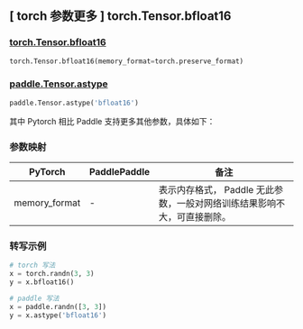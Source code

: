 ## [ torch 参数更多 ] torch.Tensor.bfloat16

### [torch.Tensor.bfloat16](https://pytorch.org/docs/stable/generated/torch.Tensor.bfloat16.html#torch-tensor-bfloat16)

```python
torch.Tensor.bfloat16(memory_format=torch.preserve_format)
```

### [paddle.Tensor.astype](https://www.paddlepaddle.org.cn/documentation/docs/zh/api/paddle/Tensor_cn.html#astype-dtype)

```python
paddle.Tensor.astype('bfloat16')
```

其中 Pytorch 相比 Paddle 支持更多其他参数，具体如下：

### 参数映射

| PyTorch       | PaddlePaddle | 备注                                                                                |
| ------------- | ------------ | ----------------------------------------------------------------------------------- |
| memory_format | -            | 表示内存格式， Paddle 无此参数，一般对网络训练结果影响不大，可直接删除。    |

### 转写示例

```python
# torch 写法
x = torch.randn(3, 3)
y = x.bfloat16()

# paddle 写法
x = paddle.randn([3, 3])
y = x.astype('bfloat16')
```
